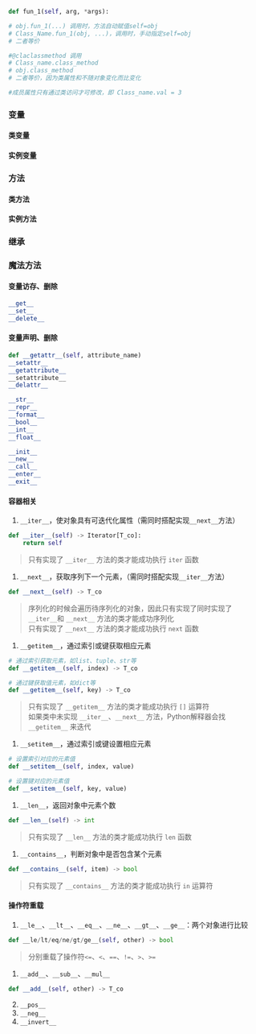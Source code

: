

```python
def fun_1(self, arg, *args):

# obj.fun_1(...) 调用时，方法自动赋值self=obj
# Class_Name.fun_1(obj, ...)，调用时，手动指定self=obj
# 二者等价

#@claclassmethod 调用
# Class_name.class_method
# obj.class_method
# 二者等价，因为类属性和不随对象变化而比变化

#成员属性只有通过类访问才可修改，即 Class_name.val = 3
```

### 变量

#### 类变量

#### 实例变量

### 方法

#### 类方法

#### 实例方法

### 继承

### 魔法方法

####

#### 变量访存、删除
```python
__get__
__set__
__delete__
```

#### 变量声明、删除
```python
def __getattr__(self, attribute_name)
__setattr__
__getattribute__
__setattribute__
__delattr__
```

```python
__str__
__repr__
__format__
__bool__
__int__
__float__
```

```python
__init__
__new__
__call__
__enter__
__exit__
```

#### 容器相关

1. `__iter__`，使对象具有可迭代化属性（需同时搭配实现`__next__`方法）
```python
def __iter__(self) -> Iterator[T_co]:
    return self
```
> 只有实现了 `__iter__` 方法的类才能成功执行 `iter` 函数

1. `__next__`，获取序列下一个元素，（需同时搭配实现`__iter__`方法）
```python
def __next__(self) -> T_co
```
> 序列化的时候会遍历待序列化的对象，因此只有实现了同时实现了 `__iter__`和 `__next__` 方法的类才能成功序列化  
> 只有实现了 `__next__` 方法的类才能成功执行 `next` 函数

1. `__getitem__`，通过索引或键获取相应元素
```python
# 通过索引获取元素，如list、tuple、str等
def __getitem__(self, index) -> T_co

# 通过键获取值元素，如dict等
def __getitem__(self, key) -> T_co
```
> 只有实现了 `__getitem__` 方法的类才能成功执行 `[]` 运算符  
> 如果类中未实现 `__iter__`、`__next__` 方法，Python解释器会找 `__getitem__` 来迭代

1. `__setitem__`，通过索引或键设置相应元素
```python
# 设置索引对应的元素值
def __setitem__(self, index, value)

# 设置键对应的元素值
def __setitem__(self, key, value)
```

1. `__len__`，返回对象中元素个数
```python
def __len__(self) -> int
```
> 只有实现了 `__len__` 方法的类才能成功执行 `len` 函数

1. `__contains__`，判断对象中是否包含某个元素
```python
def __contains__(self, item) -> bool
```
> 只有实现了 `__contains__` 方法的类才能成功执行 `in` 运算符


#### 操作符重载

1. `__le__`、`__lt__`、`__eq__`、`__ne__`、`__gt__`、`__ge__`：两个对象进行比较
```python
def __le/lt/eq/ne/gt/ge__(self, other) -> bool
```
> 分别重载了操作符`<=`、`<`、`==`、`!=`、`>`、`>=`

1. `__add__`、`__sub__`、`__mul__`
```python
def __add__(self, other) -> T_co
```

2. `__pos__`
3. `__neg__`
4. `__invert__`
